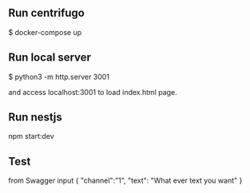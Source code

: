 ## Run centrifugo
$ docker-compose up


## Run local server
$ python3 -m http.server 3001 

and access localhost:3001 to load index.html page.

## Run nestjs
npm start:dev

## Test
from Swagger input 
{
    "channel":"1",
    "text": "What ever text you want"
}
